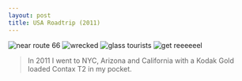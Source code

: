 ```yaml
---
layout: post
title: USA Roadtrip (2011)
---
```


![near route 66](http://farm6.static.flickr.com/5175/5529905397_8bac77aa34_b.jpg) 
![wrecked](http://farm6.static.flickr.com/5175/5529905531_1b4853a2de_b.jpg)
![glass tourists](http://farm6.static.flickr.com/5056/5530541342_93c5c710ca_b.jpg)
![get reeeeeel](http://farm6.static.flickr.com/5140/5531316561_4e158fec1b_b.jpg)

> In 2011 I went to NYC, Arizona and California with a Kodak Gold loaded Contax T2 in my pocket.
